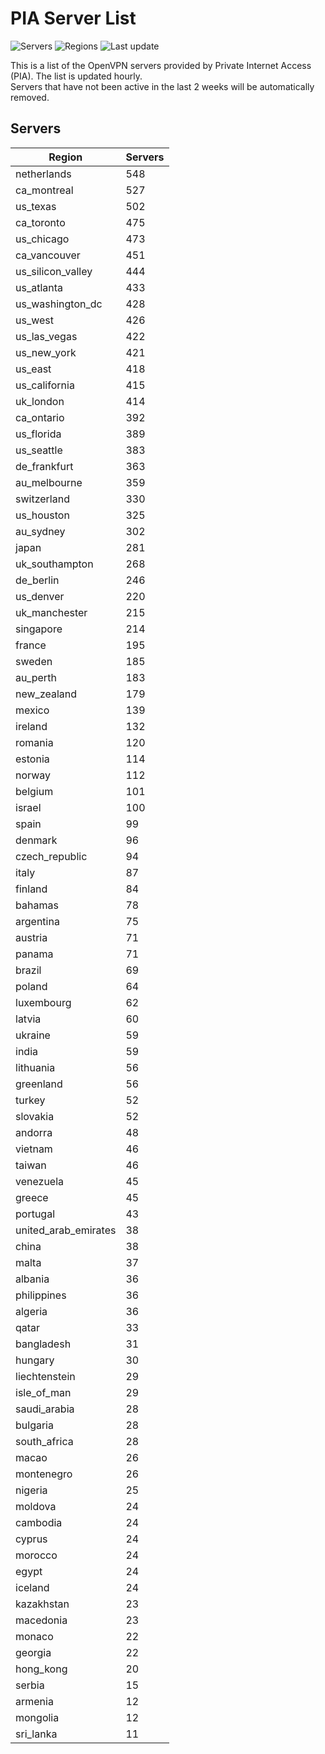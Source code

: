 # PIA Server List

![Servers](https://img.shields.io/badge/servers-15,099-blue)
![Regions](https://img.shields.io/badge/regions-97-blue)
![Last update](https://img.shields.io/badge/last_updated-Tue_Jul_02_23:16:07_UTC_2024-blue)

This is a list of the OpenVPN servers provided by Private Internet Access (PIA). The list is updated hourly. </br>
Servers that have not been active in the last 2 weeks will be automatically removed.

## Servers
| Region               | Servers |
|----------------------|---------|
| netherlands | 548 |
| ca_montreal | 527 |
| us_texas | 502 |
| ca_toronto | 475 |
| us_chicago | 473 |
| ca_vancouver | 451 |
| us_silicon_valley | 444 |
| us_atlanta | 433 |
| us_washington_dc | 428 |
| us_west | 426 |
| us_las_vegas | 422 |
| us_new_york | 421 |
| us_east | 418 |
| us_california | 415 |
| uk_london | 414 |
| ca_ontario | 392 |
| us_florida | 389 |
| us_seattle | 383 |
| de_frankfurt | 363 |
| au_melbourne | 359 |
| switzerland | 330 |
| us_houston | 325 |
| au_sydney | 302 |
| japan | 281 |
| uk_southampton | 268 |
| de_berlin | 246 |
| us_denver | 220 |
| uk_manchester | 215 |
| singapore | 214 |
| france | 195 |
| sweden | 185 |
| au_perth | 183 |
| new_zealand | 179 |
| mexico | 139 |
| ireland | 132 |
| romania | 120 |
| estonia | 114 |
| norway | 112 |
| belgium | 101 |
| israel | 100 |
| spain | 99 |
| denmark | 96 |
| czech_republic | 94 |
| italy | 87 |
| finland | 84 |
| bahamas | 78 |
| argentina | 75 |
| austria | 71 |
| panama | 71 |
| brazil | 69 |
| poland | 64 |
| luxembourg | 62 |
| latvia | 60 |
| ukraine | 59 |
| india | 59 |
| lithuania | 56 |
| greenland | 56 |
| turkey | 52 |
| slovakia | 52 |
| andorra | 48 |
| vietnam | 46 |
| taiwan | 46 |
| venezuela | 45 |
| greece | 45 |
| portugal | 43 |
| united_arab_emirates | 38 |
| china | 38 |
| malta | 37 |
| albania | 36 |
| philippines | 36 |
| algeria | 36 |
| qatar | 33 |
| bangladesh | 31 |
| hungary | 30 |
| liechtenstein | 29 |
| isle_of_man | 29 |
| saudi_arabia | 28 |
| bulgaria | 28 |
| south_africa | 28 |
| macao | 26 |
| montenegro | 26 |
| nigeria | 25 |
| moldova | 24 |
| cambodia | 24 |
| cyprus | 24 |
| morocco | 24 |
| egypt | 24 |
| iceland | 24 |
| kazakhstan | 23 |
| macedonia | 23 |
| monaco | 22 |
| georgia | 22 |
| hong_kong | 20 |
| serbia | 15 |
| armenia | 12 |
| mongolia | 12 |
| sri_lanka | 11 |